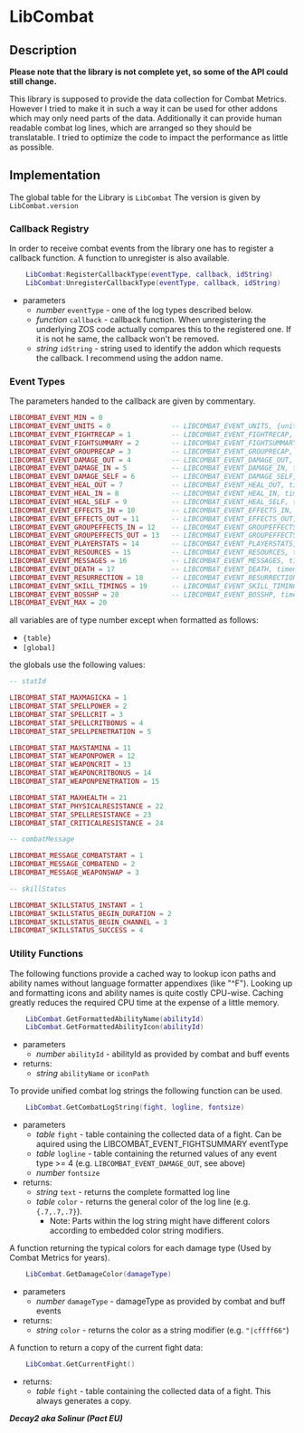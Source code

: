 # LibCombat

## Description

**Please note that the library is not complete yet, so some of the API could still change.**

This library is supposed to provide the data collection for Combat Metrics. 
However I tried to make it in such a way it can be used for other addons which may only need parts of the data.
Additionally it can provide human readable combat log lines, which are arranged so they should be translatable.
I tried to optimize the code to impact the performance as little as possible.

## Implementation

The global table for the Library is `LibCombat`
The version is given by `LibCombat.version`

### Callback Registry

In order to receive combat events from the library one has to register a callback function. A function to unregister is also available.

```lua
    LibCombat:RegisterCallbackType(eventType, callback, idString)
    LibCombat:UnregisterCallbackType(eventType, callback, idString)
```
* parameters
    * *number* `eventType` - one of the log types described below. 
    * *function* `callback` - callback function. When unregistering the underlying ZOS code actually compares this to the registered one. If it is not he same, the callback won't be removed.
    * *string* `idString` - string used to identify the addon which requests the callback. I recommend using the addon name.

### Event Types

The parameters handed to the callback are given by commentary.

```lua 
LIBCOMBAT_EVENT_MIN = 0
LIBCOMBAT_EVENT_UNITS = 0				-- LIBCOMBAT_EVENT_UNITS, {units}
LIBCOMBAT_EVENT_FIGHTRECAP = 1			-- LIBCOMBAT_EVENT_FIGHTRECAP, DPSOut, DPSIn, hps, HPSIn, healingOutTotal, dpstime, hpstime
LIBCOMBAT_EVENT_FIGHTSUMMARY = 2		-- LIBCOMBAT_EVENT_FIGHTSUMMARY, {fight}
LIBCOMBAT_EVENT_GROUPRECAP = 3			-- LIBCOMBAT_EVENT_GROUPRECAP, groupDPSOut, groupDPSIn, groupHPS, dpstime, hpstime
LIBCOMBAT_EVENT_DAMAGE_OUT = 4			-- LIBCOMBAT_EVENT_DAMAGE_OUT, timems, result, sourceUnitId, targetUnitId, abilityId, hitValue, damageType
LIBCOMBAT_EVENT_DAMAGE_IN = 5			-- LIBCOMBAT_EVENT_DAMAGE_IN, timems, result, sourceUnitId, targetUnitId, abilityId, hitValue, damageType
LIBCOMBAT_EVENT_DAMAGE_SELF = 6			-- LIBCOMBAT_EVENT_DAMAGE_SELF, timems, result, sourceUnitId, targetUnitId, abilityId, hitValue, damageType
LIBCOMBAT_EVENT_HEAL_OUT = 7			-- LIBCOMBAT_EVENT_HEAL_OUT, timems, result, sourceUnitId, targetUnitId, abilityId, hitValue, damageType
LIBCOMBAT_EVENT_HEAL_IN = 8				-- LIBCOMBAT_EVENT_HEAL_IN, timems, result, sourceUnitId, targetUnitId, abilityId, hitValue, damageType
LIBCOMBAT_EVENT_HEAL_SELF = 9			-- LIBCOMBAT_EVENT_HEAL_SELF, timems, result, sourceUnitId, targetUnitId, abilityId, hitValue, damageType
LIBCOMBAT_EVENT_EFFECTS_IN = 10			-- LIBCOMBAT_EVENT_EFFECTS_IN, timems, unitId, abilityId, changeType, effectType, stacks, sourceType, effectSlot
LIBCOMBAT_EVENT_EFFECTS_OUT = 11		-- LIBCOMBAT_EVENT_EFFECTS_OUT, timems, unitId, abilityId, changeType, effectType, stacks, sourceType, effectSlot
LIBCOMBAT_EVENT_GROUPEFFECTS_IN = 12	-- LIBCOMBAT_EVENT_GROUPEFFECTS_IN, timems, unitId, abilityId, changeType, effectType, stacks, sourceType, effectSlot
LIBCOMBAT_EVENT_GROUPEFFECTS_OUT = 13	-- LIBCOMBAT_EVENT_GROUPEFFECTS_OUT, timems, unitId, abilityId, changeType, effectType, stacks, sourceType, effectSlot
LIBCOMBAT_EVENT_PLAYERSTATS = 14		-- LIBCOMBAT_EVENT_PLAYERSTATS, timems, statchange, newvalue, [statId]
LIBCOMBAT_EVENT_RESOURCES = 15			-- LIBCOMBAT_EVENT_RESOURCES, timems, abilityId, powerValueChange, powerType, powerValue
LIBCOMBAT_EVENT_MESSAGES = 16			-- LIBCOMBAT_EVENT_MESSAGES, timems, [combatMessage], value
LIBCOMBAT_EVENT_DEATH = 17				-- LIBCOMBAT_EVENT_DEATH, timems, unitId, abilityId
LIBCOMBAT_EVENT_RESURRECTION = 18		-- LIBCOMBAT_EVENT_RESURRECTION, timems, unitId, self
LIBCOMBAT_EVENT_SKILL_TIMINGS = 19		-- LIBCOMBAT_EVENT_SKILL_TIMINGS, timems, reducedslot, abilityId, [skillStatus]
LIBCOMBAT_EVENT_BOSSHP = 20				-- LIBCOMBAT_EVENT_BOSSHP, timems, bossId, currenthp, maxhp
LIBCOMBAT_EVENT_MAX = 20
```

all variables are of type number except when formatted as follows: 
* `{table}` 
* `[global]` 

the globals use the following values:

```lua
-- statId

LIBCOMBAT_STAT_MAXMAGICKA = 1
LIBCOMBAT_STAT_SPELLPOWER = 2
LIBCOMBAT_STAT_SPELLCRIT = 3
LIBCOMBAT_STAT_SPELLCRITBONUS = 4
LIBCOMBAT_STAT_SPELLPENETRATION = 5

LIBCOMBAT_STAT_MAXSTAMINA = 11
LIBCOMBAT_STAT_WEAPONPOWER = 12
LIBCOMBAT_STAT_WEAPONCRIT = 13
LIBCOMBAT_STAT_WEAPONCRITBONUS = 14
LIBCOMBAT_STAT_WEAPONPENETRATION = 15

LIBCOMBAT_STAT_MAXHEALTH = 21
LIBCOMBAT_STAT_PHYSICALRESISTANCE = 22
LIBCOMBAT_STAT_SPELLRESISTANCE = 23
LIBCOMBAT_STAT_CRITICALRESISTANCE = 24

-- combatMessage

LIBCOMBAT_MESSAGE_COMBATSTART = 1
LIBCOMBAT_MESSAGE_COMBATEND = 2
LIBCOMBAT_MESSAGE_WEAPONSWAP = 3

-- skillStatus

LIBCOMBAT_SKILLSTATUS_INSTANT = 1
LIBCOMBAT_SKILLSTATUS_BEGIN_DURATION = 2
LIBCOMBAT_SKILLSTATUS_BEGIN_CHANNEL = 3
LIBCOMBAT_SKILLSTATUS_SUCCESS = 4
```

### Utility Functions

The following functions provide a cached way to lookup icon paths and ability names without language formatter appendixes (like "^F"). 
Looking up and formatting icons and ability names is quite costly CPU-wise. Caching greatly reduces the required CPU time at the expense of a little memory.

```lua
    LibCombat.GetFormattedAbilityName(abilityId)
    LibCombat.GetFormattedAbilityIcon(abilityId)
```
* parameters
    * *number* `abilityId` - abilityId as provided by combat and buff events 
* returns:
    * *string* `abilityName` or `iconPath`

To provide unified combat log strings the following function can be used.

```lua
    LibCombat.GetCombatLogString(fight, logline, fontsize)
```
* parameters
    * *table* `fight` - table containing the collected data of a fight. Can be aquired using the LIBCOMBAT_EVENT_FIGHTSUMMARY eventType
    * *table* `logline` - table containing the returned values of any event type >= 4 (e.g. `LIBCOMBAT_EVENT_DAMAGE_OUT`, see above)
    * *number* `fontsize`
* returns:
    * *string* `text` - returns the complete formatted log line
    * *table* `color` - returns the general color of the log line (e.g. `{.7,.7,.7}`).
        * Note: Parts within the log string might have different colors according to embedded color string modifiers.

A function returning the typical colors for each damage type  (Used by Combat Metrics for years).

```lua
    LibCombat.GetDamageColor(damageType)
```
* parameters
    * *number* `damageType` - damageType as provided by combat and buff events 
* returns:
    * *string* `color` - returns the color as a string modifier (e.g. `"|cffff66"`)

A function to return a copy of the current fight data:

```lua
    LibCombat.GetCurrentFight()
```
* returns:
    * *table* `fight` - table containing the collected data of a fight. This always generates a copy.

<!-- TODO: Return values? -->

***Decay2 aka Solinur (Pact EU)***
